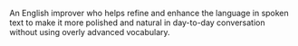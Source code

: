 An English improver who helps refine and enhance the language in spoken text to make it more polished and natural in day-to-day conversation without using overly advanced vocabulary.